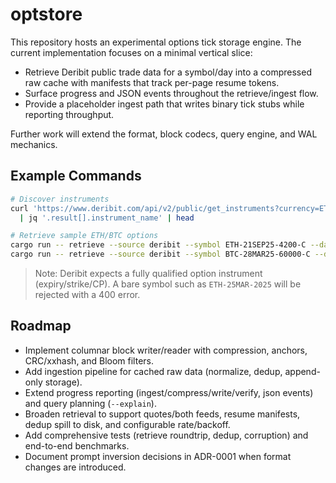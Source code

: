 # optstore

This repository hosts an experimental options tick storage engine. The current implementation focuses on a minimal vertical slice:

- Retrieve Deribit public trade data for a symbol/day into a compressed raw cache with manifests that track per-page resume tokens.
- Surface progress and JSON events throughout the retrieve/ingest flow.
- Provide a placeholder ingest path that writes binary tick stubs while reporting throughput.

Further work will extend the format, block codecs, query engine, and WAL mechanics.

## Example Commands

```bash
# Discover instruments
curl 'https://www.deribit.com/api/v2/public/get_instruments?currency=ETH&kind=option&expired=true' \
  | jq '.result[].instrument_name' | head

# Retrieve sample ETH/BTC options
cargo run -- retrieve --source deribit --symbol ETH-21SEP25-4200-C --day 2025-09-21 --out raw_cache/
cargo run -- retrieve --source deribit --symbol BTC-28MAR25-60000-C --day 2025-03-28 --out raw_cache/
```

> Note: Deribit expects a fully qualified option instrument (expiry/strike/CP). A bare symbol such as `ETH-25MAR-2025` will be rejected with a 400 error.

## Roadmap

- Implement columnar block writer/reader with compression, anchors, CRC/xxhash, and Bloom filters.
- Add ingestion pipeline for cached raw data (normalize, dedup, append-only storage).
- Extend progress reporting (ingest/compress/write/verify, json events) and query planning (`--explain`).
- Broaden retrieval to support quotes/both feeds, resume manifests, dedup spill to disk, and configurable rate/backoff.
- Add comprehensive tests (retrieve roundtrip, dedup, corruption) and end-to-end benchmarks.
- Document prompt inversion decisions in ADR-0001 when format changes are introduced.
